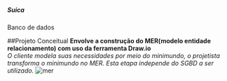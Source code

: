 ##### Suica
Banco de dados<br>

##Projeto Conceitual
**Envolve a construção do MER(modelo entidade relacionamento) com uso da ferramenta Draw.io**<br>
  *O cliente modela suas necessidades por meio do minimundo, o projetista transforma o minimundo no MER. Esta etapa independe do SGBD a ser utilizado.*
  ![mer](https://github.com/kinhosz/Suica/blob/main/images/MER%20Banco%20de%20dados.png)
